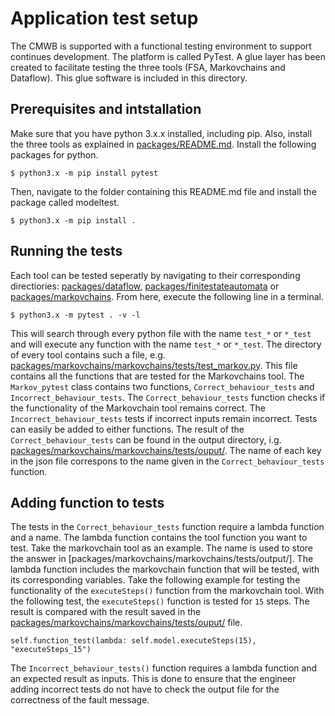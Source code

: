 # Application test setup
The CMWB is supported with a functional testing environment to support continues development. The platform is called PyTest. A glue layer has been created to facilitate testing the three tools (FSA, Markovchains and Dataflow). This glue software is included in this directory. 

## Prerequisites and intstallation
Make sure that you have python 3.x.x installed, including pip. Also, install the three tools as explained in [packages/README.md](../README.md). Install the following packages for python.
```
$ python3.x -m pip install pytest
```
Then, navigate to the folder containing this README.md file and install the package called modeltest.
```
$ python3.x -m pip install .
```

## Running the tests
Each tool can be tested seperatly by navigating to their corresponding directiories: [packages/dataflow](../dataflow/), [packages/finitestateautomata](../finitestateautomata/) or [packages/markovchains](../markovchains/). From here, execute the following line in a terminal.
```
$ python3.x -m pytest . -v -l
```
This will search through every python file with the name ```test_*``` or ```*_test``` and will execute any function with the name ```test_*``` or ```*_test```. The directory of every tool contains such a file, e.g. [packages/markovchains/markovchains/tests/test_markov.py](../markovchains/markovchains/tests/test_markov.py). This file contains all the functions that are tested for the Markovchains tool. The ```Markov_pytest``` class contains two functions, ```Correct_behaviour_tests``` and ```Incorrect_behaviour_tests```. The ```Correct_behaviour_tests``` function checks if the functionality of the Markovchain tool remains correct. The ```Incorrect_behaviour_tests``` tests if incorrect inputs remain incorrect. Tests can easily be added to either functions. The result of the ```Correct_behaviour_tests``` can be found in the output directory, i.g. [packages/markovchains/markovchains/tests/ouput/](../markovchains/markovchains/tests/output). The name of each key in the json file correspons to the name given in the ```Correct_behaviour_tests``` function.

## Adding function to tests
The tests in the ```Correct_behaviour_tests``` function require a lambda function and a name. The lambda function contains the tool function you want to test. Take the markovchain tool as an example. The name is used to store the answer in [packages/markovchains/markovchains/tests/output/]. The lambda function includes the markovchain function that will be tested, with its corresponding variables. Take the following example for testing the functionality of the ```executeSteps()``` function from the markovchain tool. With the following test, the ```executeSteps()``` function is tested for ```15``` steps. The result is compared with the result saved in the [packages/markovchains/markovchains/tests/ouput/](../markovchains/markovchains/tests/output) file.

```
self.function_test(lambda: self.model.executeSteps(15), "executeSteps_15")
```

The ```Incorrect_behaviour_tests()``` function requires a lambda function and an expected result as inputs. This is done to ensure that the engineer adding incorrect tests do not have to check the output file for the correctness of the fault message.  